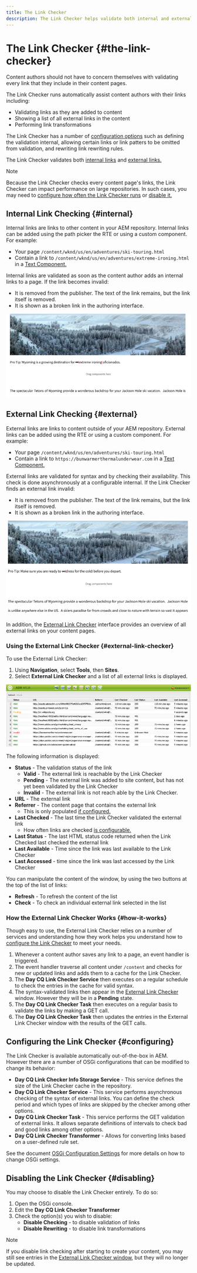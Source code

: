 ```yaml
---
title: The Link Checker
description: The Link Checker helps validate both internal and external links and allows link rewriting.
---
```


# The Link Checker {#the-link-checker}

Content authors should not have to concern themselves with validating every link that they include in their content pages.

The Link Checker runs automatically assist content authors with their links including:

* Validating links as they are added to content
* Showing a list of all external links in the content
* Performing link transformations

 The Link Checker has a number of [configuration options](#configuring) such as defining the validation internal, allowing certain links or link patters to be omitted from validation, and rewriting link rewriting rules.

The Link Checker validates both [internal links](#internal) and [external links.](#external)

>[!NOTE]
>
>Because the Link Checker checks every content page's links, the Link Checker can impact performance on large repositories. In such cases, you may need to [configure how often the Link Checker runs](#configuring) or [disable it.](#disabling)

## Internal Link Checking {#internal}

Internal links are links to other content in your AEM repository. Internal links can be added using the path picker the RTE or using a custom component. For example:

* Your page `/content/wknd/us/en/adventures/ski-touring.html`
* Contain a link to `/content/wknd/us/en/adventures/extreme-ironing.html` in a [Text Component.](https://experienceleague.adobe.com/docs/experience-manager-core-components/using/components/text.html)

Internal links are validated as soon as the content author adds an internal links to a page. If the link becomes invalid:

* It is removed from the publisher. The text of the link remains, but the link itself is removed.
* It is shown as a broken link in the authoring interface.

![Broken internal link when authoring a page](assets/link-checker-invalid-link-internal.png)

## External Link Checking {#external}

External links are links to content outside of your AEM repository. External links can be added using the RTE or using a custom component. For example:

* Your page `/content/wknd/us/en/adventures/ski-touring.html`
* Contain a link to `https://bunwarmerthermalunderwear.com` in a [Text Component.](https://experienceleague.adobe.com/docs/experience-manager-core-components/using/components/text.html)

External links are validated for syntax and by checking their availability. This check is done asynchronously at a configurable internal. If the Link Checker finds an external link invalid:

* It is removed from the publisher. The text of the link remains, but the link itself is removed.
* It is shown as a broken link in the authoring interface.

![Broken internal link when authoring a page](assets/link-checker-invalid-link-external.png)

In addition, the [External Link Checker](#external-link-checker) interface provides an overview of all external links on your content pages.

### Using the External Link Checker {#external-link-checker}

To use the External Link Checker:

1. Using **Navigation**, select **Tools**, then **Sites**.
1. Select **External Link Checker** and a list of all external links is displayed.

![](assets/external-link-checker.png)

The following information is displayed:

* **Status** - The validation status of the link
  * **Valid** - The external link is reachable by the Link Checker
  * **Pending** - The external link was added to site content, but has not yet been validated by the Link Checker
  * **Invalid** - The external link is not reach able by the Link Checker.
* **URL** - The external link
* **Referrer** - The content page that contains the external link
  * This is only populated [if configured.](#configuring)
* **Last Checked** - The last time the Link Checker validated the external link
  * How often links are checked [is configurable.](#configuring)
* **Last Status** - The last HTML status code returned when the Link Checked last checked the external link
* **Last Available** - Time since the link was last available to the Link Checker
* **Last Accessed** - time since the link was last accessed by the Link Checker

You can manipulate the content of the window, by using the two buttons at the top of the list of links:

* **Refresh** - To refresh the content of the list
* **Check** - To check an individual external link selected in the list

### How the External Link Checker Works {#how-it-works}

Though easy to use, the External Link Checker relies on a number of services and understanding how they work helps you understand how to [configure the Link Checker](#configuring) to meet your needs.

1. Whenever a content author saves any link to a page, an event handler is triggered.
1. The event handler traverse all content under `/content` and checks for new or updated links and adds them to a cache for the Link Checker.
1. The **Day CQ Link Checker Service** then executes on a regular schedule to check the entries in the cache for valid syntax.
1. The syntax-validated links then appear in the [External Link Checker](#external-link-checker) window. However they will be in a **Pending** state.
1. The **Day CQ Link Checker Task** then executes on a regular basis to validate the links by making a GET call.
1. The **Day CQ Link Checker Task** then updates the entries in the External Link Checker window with the results of the GET calls.

## Configuring the Link Checker {#configuring}

The Link Checker is available automatically out-of-the-box in AEM. However there are a number of OSGi configurations that can be modified to change its behavior:

* **Day CQ Link Checker Info Storage Service** - This service defines the size of the Link Checker cache in the repository.
* **Day CQ Link Checker Service** - This service performs asynchronous checking of the syntax of external links. You can define the check period and which types of links are skipped by the checker among other options.
* **Day CQ Link Checker Task** - This service performs the GET validation of external links. It allows separate definitions of intervals to check bad and good links among other options.
* **Day CQ Link Checker Transformer** - Allows for converting links based on a user-defined rule set.

See the document [OSGi Configuration Settings](/help/sites-deploying/osgi-configuration-settings.md) for more details on how to change OSGi settings.

## Disabling the Link Checker {#disabling}

You may choose to disable the Link Checker entirely. To do so:

1. Open the OSGi console.
1. Edit the **Day CQ Link Checker Transformer**
1. Check the option(s) you wish to disable:
   * **Disable Checking** - to disable validation of links
   * **Disable Rewriting** - to disable link transformations

>[!NOTE]
>
>If you disable link checking after starting to create your content, you may still see entries in the [External Link Checker window](#external-link-checker), but they will no longer be updated.

